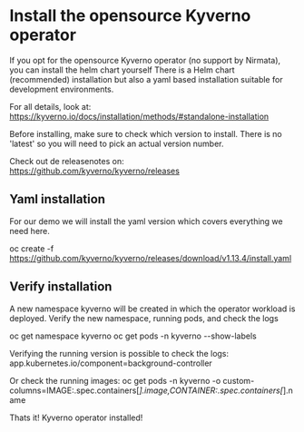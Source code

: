 # Install the opensource Kyverno operator

If you opt for the opensource Kyverno operator (no support by Nirmata), you can install the helm chart yourself
There is a Helm chart (recommended) installation but also a yaml based installation suitable for development environments.

For all details, look at: https://kyverno.io/docs/installation/methods/#standalone-installation

Before installing, make sure to check which version to install.
There is no 'latest' so you will need to pick an actual version number.

Check out de releasenotes on:
https://github.com/kyverno/kyverno/releases

## Yaml installation

For our demo we will install the yaml version which covers everything we need here.

oc create -f https://github.com/kyverno/kyverno/releases/download/v1.13.4/install.yaml

## Verify installation

A new namespace kyverno will be created in which the operator workload is deployed.
Verify the new namespace, running pods, and check the logs

oc get namespace kyverno
oc get pods -n kyverno --show-labels

Verifying the running version is possible to check the logs:
app.kubernetes.io/component=background-controller

Or check the running images:
oc get pods -n kyverno -o custom-columns=IMAGE:.spec.containers[*].image,CONTAINER:.spec.containers[*].name

Thats it!
Kyverno operator installed!

